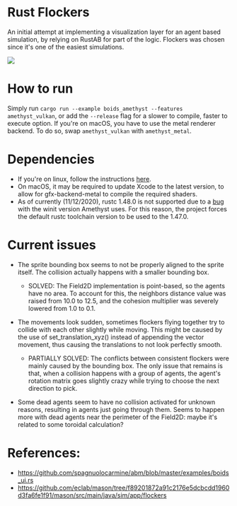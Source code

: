 # Rust Flockers
An initial attempt at implementing a visualization layer for an agent based simulation, by relying on RustAB for part of the logic.
Flockers was chosen since it's one of the easiest simulations.

![](dlnJqGql3M.gif)

# How to run
Simply run `cargo run --example boids_amethyst --features amethyst_vulkan`, or add the  `--release` flag for a slower to compile, faster to execute option.
If you're on macOS, you have to use the metal renderer backend. To do so, swap `amethyst_vulkan` with `amethyst_metal`.

# Dependencies
- If you're on linux, follow the instructions [here](https://github.com/amethyst/amethyst#dependencies).
- On macOS, it may be required to update Xcode to the latest version, to allow for gfx-backend-metal to compile the required shaders.
- As of currently (11/12/2020), rustc 1.48.0 is not supported due to a [bug](https://github.com/amethyst/amethyst/issues/2524) with the winit version Amethyst uses.
For this reason, the project forces the default rustc toolchain version to be used to the 1.47.0.

# Current issues
- The sprite bounding box seems to not be properly aligned to the sprite itself. The collision actually
    happens with a smaller bounding box.
    
	- SOLVED: The Field2D implementation is point-based, so the agents have no area. To account for this,
	    the neighbors distance value was raised from 10.0 to 12.5, and the cohesion multiplier was severely lowered from 1.0 to 0.1.

- The movements look sudden, sometimes flockers flying together try to collide with each other slightly while moving.
    This might be caused by the use of set_translation_xyz() instead of appending the vector movement, thus causing
    the translations to not look perfectly smooth.
	- PARTIALLY SOLVED: The conflicts between consistent flockers were mainly caused by the bounding box.
	    The only issue that remains is that, when a collision happens with a group of agents,
	    the agent's rotation matrix goes slightly crazy while trying to choose the next direction to pick.

- Some dead agents seem to have no collision activated for unknown reasons, resulting in agents just going through them.
    Seems to happen more with dead agents near the perimeter of the Field2D: maybe it's related to some toroidal calculation?

# References:
- https://github.com/spagnuolocarmine/abm/blob/master/examples/boids_ui.rs
- https://github.com/eclab/mason/tree/f89201872a91c2176e5dcbcdd1960d3fa6fe1f91/mason/src/main/java/sim/app/flockers